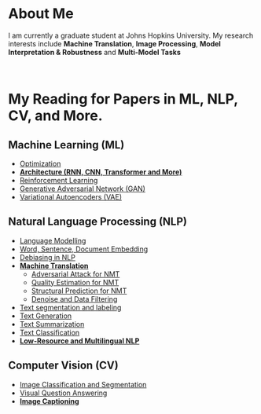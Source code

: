 # About Me
I am currently a graduate student at Johns Hopkins University. 
My research interests include **Machine Translation**, **Image Processing**, **Model Interpretation & Robustness** and **Multi-Model Tasks**


<br/>

# My Reading for Papers in ML, NLP, CV, and More. 

## Machine Learning (ML)

 - [Optimization](./ML/ML_optimization.md)
 - [**Architecture (RNN, CNN, Transformer and More)**](./ML/architecture.md)
 - [Reinforcement Learning](./ML/reinforcement.md)
 - [Generative Adversarial Network (GAN)](./ML/GAN.md)
 - [Variational Autoencoders (VAE)](./ML/ML_VAE.md)


## Natural Language Processing (NLP)
 - [Language Modelling](./NLP/PLM.md)
 - [Word, Sentence, Document Embedding](./NLP/embedding.md)
 - [Debiasing in NLP](./NLP/bias.md)
 - [**Machine Translation**](./NLP/MT)
    - [Adversarial Attack for NMT](./NLP/MT/adversarial.md)
    - [Quality Estimation for NMT](./NLP/MT/QE.md)
    - [Structural Prediction for NMT](./NLP/MT/SP.md)
    - [Denoise and Data Filtering](./NLP/MT/Denoise.md)
 - [Text segmentation and labeling](./NLP/segmentation.md)
 - [Text Generation](./NLP/NLP_generation.md)
 - [Text Summarization](./NLP/NLP_summarization.md)
 - [Text Classification](./NLP/NLP_classification.md)
 - [**Low-Resource and Multilingual NLP**](./NLP/NLP_multilingual.md)

## Computer Vision (CV)
 - [Image Classification and Segmentation](./CV/segmentation.md)
 - [Visual Question Answering](./CV/CV_visual_QA.md)
 - [**Image Captioning**](./CV/captioning.md)


